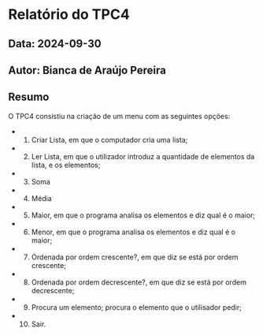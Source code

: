 # Relatório do TPC4
## Data: 2024-09-30
## Autor: Bianca de Araújo Pereira

## Resumo
O TPC4 consistiu na criação de um menu com as seguintes opções:
 - 1) Criar Lista, em que o computador cria uma lista;
 - 2) Ler Lista, em que o utilizador introduz a quantidade de elementos da lista, e os elementos;
 - 3) Soma
 - 4) Média
 - 5) Maior, em que o programa analisa os elementos e diz qual é o maior;
 - 6) Menor, em que o programa analisa os elementos e diz qual é o maior;
 - 7) Ordenada por ordem crescente?, em que diz se está por ordem crescente;
 - 8) Ordenada por ordem decrescente?, em que diz se está por ordem decrescente;
 - 9) Procura um elemento; procura o elemento que o utilisador pedir;
 - 10) Sair.
